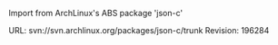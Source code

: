 Import from ArchLinux's ABS package 'json-c'

URL: svn://svn.archlinux.org/packages/json-c/trunk
Revision: 196284
